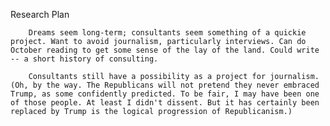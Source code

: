 Research Plan

		Dreams seem long-term; consultants seem something of a quickie project. Want to avoid journalism, particularly interviews. Can do October reading to get some sense of the lay of the land. Could write -- a short history of consulting.

		Consultants still have a possibility as a project for journalism. (Oh, by the way. The Republicans will not pretend they never embraced Trump, as some confidently predicted. To be fair, I may have been one of those people. At least I didn't dissent. But it has certainly been replaced by Trump is the logical progression of Republicanism.)
